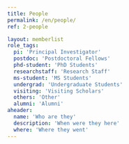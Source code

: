 ```yaml
---
title: People
permalink: /en/people/
ref: 2-people

layout: memberlist
role_tags:
  pi: 'Principal Investigator'
  postdoc: 'Postdoctoral Fellows'
  phd-student: 'PhD Students'
  researchstaff: 'Research Staff'
  ms-student: 'MS Students'
  undergrad: 'Undergraduate Students'
  visiting: 'Visiting Scholars'
  others: 'Other'
  alumni: 'Alumni'
aheader:
  name: 'Who are they'
  description: 'When were they here'
  where: 'Where they went'
---
```

